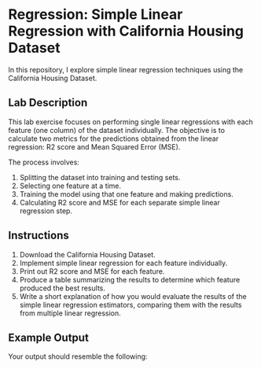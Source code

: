 # Regression: Simple Linear Regression with California Housing Dataset

In this repository, I explore simple linear regression techniques using the California Housing Dataset.

## Lab Description

This lab exercise focuses on performing single linear regressions with each feature (one column) of the dataset individually. The objective is to calculate two metrics for the predictions obtained from the linear regression: R2 score and Mean Squared Error (MSE).

The process involves:
1. Splitting the dataset into training and testing sets.
2. Selecting one feature at a time.
3. Training the model using that one feature and making predictions.
4. Calculating R2 score and MSE for each separate simple linear regression step.

## Instructions

1. Download the California Housing Dataset.
2. Implement simple linear regression for each feature individually.
3. Print out R2 score and MSE for each feature.
4. Produce a table summarizing the results to determine which feature produced the best results.
5. Write a short explanation of how you would evaluate the results of the simple linear regression estimators, comparing them with the results from multiple linear regression.

## Example Output

Your output should resemble the following:

